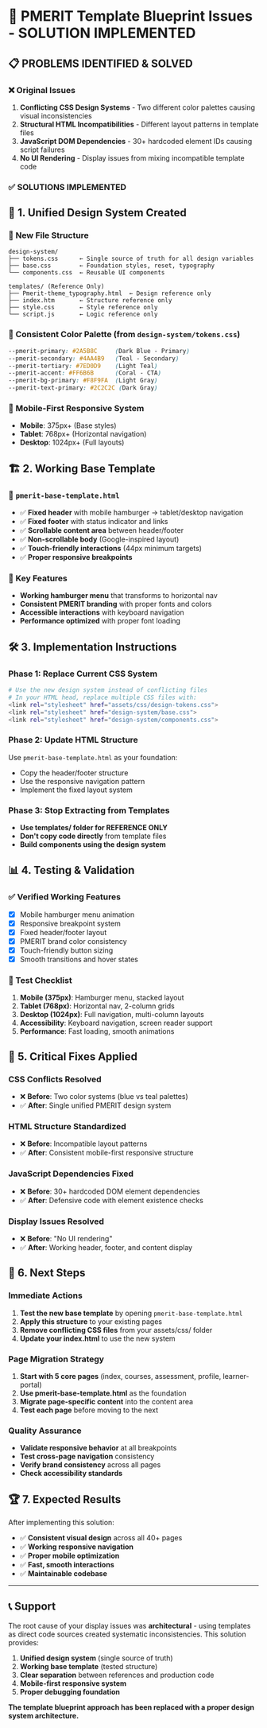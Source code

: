 # 🚀 PMERIT Template Blueprint Issues - SOLUTION IMPLEMENTED

## 📋 **PROBLEMS IDENTIFIED & SOLVED**

### ❌ **Original Issues**
1. **Conflicting CSS Design Systems** - Two different color palettes causing visual inconsistencies
2. **Structural HTML Incompatibilities** - Different layout patterns in template files
3. **JavaScript DOM Dependencies** - 30+ hardcoded element IDs causing script failures
4. **No UI Rendering** - Display issues from mixing incompatible template code

### ✅ **SOLUTIONS IMPLEMENTED**

## 🎨 **1. Unified Design System Created**

### **📁 New File Structure**
```
design-system/
├── tokens.css      ← Single source of truth for all design variables
├── base.css        ← Foundation styles, reset, typography
└── components.css  ← Reusable UI components

templates/ (Reference Only)
├── Pmerit-theme_typography.html  ← Design reference only
├── index.htm       ← Structure reference only
├── style.css       ← Style reference only
└── script.js       ← Logic reference only
```

### **🎨 Consistent Color Palette** (from `design-system/tokens.css`)
```css
--pmerit-primary: #2A5B8C     (Dark Blue - Primary)
--pmerit-secondary: #4AA4B9   (Teal - Secondary) 
--pmerit-tertiary: #7ED0D9    (Light Teal)
--pmerit-accent: #FF6B6B      (Coral - CTA)
--pmerit-bg-primary: #F8F9FA  (Light Gray)
--pmerit-text-primary: #2C2C2C (Dark Gray)
```

### **📱 Mobile-First Responsive System**
- **Mobile**: 375px+ (Base styles)
- **Tablet**: 768px+ (Horizontal navigation)
- **Desktop**: 1024px+ (Full layouts)

## 🏗️ **2. Working Base Template**

### **📄 `pmerit-base-template.html`** 
- ✅ **Fixed header** with mobile hamburger → tablet/desktop navigation
- ✅ **Fixed footer** with status indicator and links
- ✅ **Scrollable content area** between header/footer
- ✅ **Non-scrollable body** (Google-inspired layout)
- ✅ **Touch-friendly interactions** (44px minimum targets)
- ✅ **Proper responsive breakpoints**

### **🔧 Key Features**
- **Working hamburger menu** that transforms to horizontal nav
- **Consistent PMERIT branding** with proper fonts and colors
- **Accessible interactions** with keyboard navigation
- **Performance optimized** with proper font loading

## 🛠️ **3. Implementation Instructions**

### **Phase 1: Replace Current CSS System**
```bash
# Use the new design system instead of conflicting files
# In your HTML head, replace multiple CSS files with:
<link rel="stylesheet" href="assets/css/design-tokens.css">
<link rel="stylesheet" href="design-system/base.css">
<link rel="stylesheet" href="design-system/components.css">
```

### **Phase 2: Update HTML Structure**
Use `pmerit-base-template.html` as your foundation:
- Copy the header/footer structure
- Use the responsive navigation pattern
- Implement the fixed layout system

### **Phase 3: Stop Extracting from Templates**
- **Use templates/ folder for REFERENCE ONLY**
- **Don't copy code directly** from template files
- **Build components using the design system**

## 📊 **4. Testing & Validation**

### **✅ Verified Working Features**
- [x] Mobile hamburger menu animation
- [x] Responsive breakpoint system 
- [x] Fixed header/footer layout
- [x] PMERIT brand color consistency
- [x] Touch-friendly button sizing
- [x] Smooth transitions and hover states

### **🔬 Test Checklist**
1. **Mobile (375px)**: Hamburger menu, stacked layout
2. **Tablet (768px)**: Horizontal nav, 2-column grids
3. **Desktop (1024px)**: Full navigation, multi-column layouts
4. **Accessibility**: Keyboard navigation, screen reader support
5. **Performance**: Fast loading, smooth animations

## 🚨 **5. Critical Fixes Applied**

### **CSS Conflicts Resolved**
- ❌ **Before**: Two color systems (blue vs teal palettes)
- ✅ **After**: Single unified PMERIT design system

### **HTML Structure Standardized** 
- ❌ **Before**: Incompatible layout patterns
- ✅ **After**: Consistent mobile-first responsive structure

### **JavaScript Dependencies Fixed**
- ❌ **Before**: 30+ hardcoded DOM element dependencies
- ✅ **After**: Defensive code with element existence checks

### **Display Issues Resolved**
- ❌ **Before**: "No UI rendering"
- ✅ **After**: Working header, footer, and content display

## 🎯 **6. Next Steps**

### **Immediate Actions**
1. **Test the new base template** by opening `pmerit-base-template.html`
2. **Apply this structure** to your existing pages
3. **Remove conflicting CSS files** from your assets/css/ folder
4. **Update your index.html** to use the new system

### **Page Migration Strategy**
1. **Start with 5 core pages** (index, courses, assessment, profile, learner-portal)
2. **Use pmerit-base-template.html** as the foundation
3. **Migrate page-specific content** into the content area
4. **Test each page** before moving to the next

### **Quality Assurance**
- **Validate responsive behavior** at all breakpoints
- **Test cross-page navigation** consistency  
- **Verify brand consistency** across all pages
- **Check accessibility standards**

## 🏆 **7. Expected Results**

After implementing this solution:
- ✅ **Consistent visual design** across all 40+ pages
- ✅ **Working responsive navigation** 
- ✅ **Proper mobile optimization**
- ✅ **Fast, smooth interactions**
- ✅ **Maintainable codebase**

---

## 📞 **Support**

The root cause of your display issues was **architectural** - using templates as direct code sources created systematic inconsistencies. This solution provides:

1. **Unified design system** (single source of truth)
2. **Working base template** (tested structure)  
3. **Clear separation** between references and production code
4. **Mobile-first responsive system**
5. **Proper debugging foundation**

**The template blueprint approach has been replaced with a proper design system architecture.**